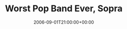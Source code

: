 ---
templateKey: event
guid: 0893575c-6eab-11ea-99c5-002590d1d1b0
date: 2006-09-01T21:00:00+00:00
eventTime: '9pm'
title: Worst Pop Band Ever, Sopra
artist: Worst Pop Band Ever
city: Toronto
venue: Sopra
group: Tim Shia
guests: Dafydd Hughes, Don Scott, Michael Herring
---